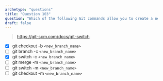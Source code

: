 ```yaml
---
archetype: "questions"
title: "Question 103"
question: "Which of the following Git commands allow you to create a new branch and start working on it in one line? (Select two.)"
draft: false
---
```



> https://git-scm.com/docs/git-switch
- [x] git checkout -b `<new_branch_name>`
- [ ] git branch -c `<new_branch_name>`
- [x] git switch -c `<new_branch_name>`
- [ ] git merge -m `<new_branch_name>`
- [ ] git switch -m `<new_branch_name>`
- [ ] git checkout -m `<new_branch_name>`
